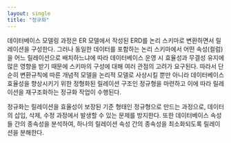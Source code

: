 ```yaml
---
layout: single
title: "정규화"
---
```


  데이터베이스 모델링 과정은 ER 모델에서 작성된 ERD를 논리 스키마로 변환하면서 릴레이션을 구성한다. 그러나 동일한 데이터를 포함하는 논리 스키마에서 어떤 속성(컬럼)을 어느 릴레이션으로 배치하느냐에 따라 데이터베이스 운영 시 효율성과 무결성 유지에 많은 영향을 받기 때문에 스키마의 구성에 대해 여러 관점의 고려가 요구된다. 따라서 단순히 변환규칙에 따른 개념적 모델을 논리적 모델로 사상시킬 뿐만 아니라 데이터베이스 효율성을 향상시키기 위한 정형화된 릴레이션 구조인 정규형을 마련하고 이에 따라 릴레이션을 재구조화하는 정규화 작업이 수행된다.
  
  정규화는 릴레이션을 효율성이 보장된 기준 형태인 정규형으로 만드는 과정으로, 데이터의 삽입, 삭제, 수정 과정에서 발생할 수 있는 문제를 방지한다. 또한 데이터베이스 속성들 간의 종속성을 분석하여, 하나의 릴레이션 속성 간의 종속성을 최소화되도록 릴레이션을 분해한다.
